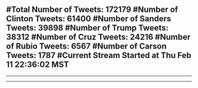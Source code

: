 #Total Number of Tweets: 172179 
#Number of Clinton Tweets: 61400
#Number of Sanders Tweets: 39898
#Number of Trump Tweets: 38312
#Number of Cruz Tweets: 24216
#Number of Rubio Tweets: 6567
#Number of Carson Tweets: 1787
#Current Stream Started at Thu Feb 11 22:36:02 MST
---
---
---
